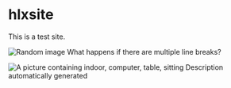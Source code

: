 # hlxsite

This is a test site.

![Random image
What happens if there are
multiple line breaks?](https://images.unsplash.com/photo-1494253109108-2e30c049369b?ixlib=rb-1.2.1&ixid=eyJhcHBfaWQiOjEyMDd9&auto=format&fit=crop&w=1500&q=80)

![A picture containing indoor, computer, table, sitting
Description automatically generated](https://hlx.blob.core.windows.net/external/206312652adb3867359b3574f07ae3a909a6dc47#image.jpeg)
